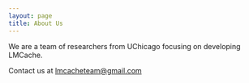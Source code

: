 ```yaml
---
layout: page
title: About Us
---
```


We are a team of researchers from UChicago focusing on developing LMCache.

Contact us at [lmcacheteam\@gmail.com](mailto:lmcacheteam@gmail.com)

